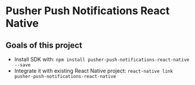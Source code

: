 # Pusher Push Notifications React Native

## Goals of this project

* Install SDK with: `npm install pusher-push-notifications-react-native --save`
* Integrate it with existing React Native project: `react-native link pusher-push-notifications-react-native`
